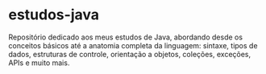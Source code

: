 # estudos-java
Repositório dedicado aos meus estudos de Java, abordando desde os conceitos básicos até a anatomia completa da linguagem: sintaxe, tipos de dados, estruturas de controle, orientação a objetos, coleções, exceções, APIs e muito mais. 
